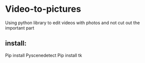 # Video-to-pictures
Using python library to edit videos with photos and not cut out the important part
## install:
Pip install Pyscenedetect
Pip install tk
